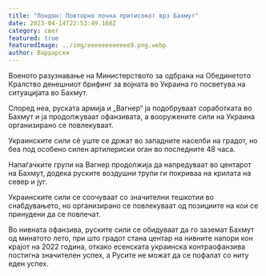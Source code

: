 ```yaml
---
title: "Лондон: Повторно почна притисокот врз Бахмут"
date: 2023-04-14T22:53:49.168Z
category: свет
featured: true
featuredImage: ../img/eeeeeeeeeeee9.png.webp
author: Вардарски
---
```


Военото разузнавање на Министерството за одбрана на Обединетото Кралство денешниот брифинг за војната во Украина го посветува на ситуацијата во Бахмут.

Според неа, руската армија и „Вагнер“ ја подобруваат соработката во Бахмут и ја продолжуваат офанзивата, а вооружените сили на Украина организирано се повлекуваат.

Украинските сили сè уште се држат во западните населби на градот, но беа под особено силен артилериски оган во последните 48 часа.

Напаѓачките групи на Вагнер продолжија да напредуваат во центарот на Бахмут, додека руските воздушни трупи ги покриваа на крилата на север и југ.

Украинските сили се соочуваат со значителни тешкотии во снабдувањето, но организирано се повлекуваат од позициите на кои се принудени да се повлечат.

Во нивната офанзива, руските сили се обидуваат да го заземат Бахмут од минатото лето, при што градот стана центар на нивните напори кон крајот на 2022 година, откако есенската украинска контраофанзива постигна значителен успех, а Русите не можат да се пофалат со ниту еден успех.
